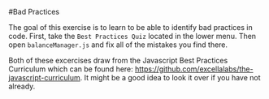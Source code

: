 #Bad Practices

The goal of this exercise is to learn to be able to identify bad practices in code. First, take the `Best Practices Quiz`
located in the lower menu. Then open `balanceManager.js` and fix all of the mistakes you find there.

Both of these excercises draw from the Javascript Best Practices Curriculum which can be found here: https://github.com/excellalabs/the-javascript-curriculum.
It might be a good idea to look it over if you have not already.
